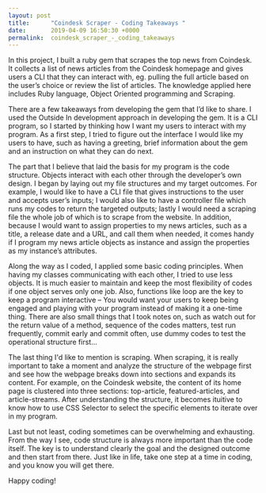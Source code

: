 ```yaml
---
layout: post
title:      "Coindesk Scraper - Coding Takeaways "
date:       2019-04-09 16:50:30 +0000
permalink:  coindesk_scraper_-_coding_takeaways
---
```



In this project, I built a ruby gem that scrapes the top news from Coindesk. It collects a list of news articles from the Coindesk homepage and gives users a CLI that they can interact with, eg. pulling the full article based on the user’s choice or review the list of articles. The knowledge applied here includes Ruby language, Object Oriented programming and Scraping.

There are a few takeaways from developing the gem that I’d like to share. I used the Outside In development approach in developing the gem. It is a CLI program, so I started by thinking how I want my users to interact with my program. As a first step, I tried to figure out the interface I would like my users to have, such as having a greeting, brief information about the gem and an instruction on what they can do next.

The part that I believe that laid the basis for my program is the code structure. Objects interact with each other through the developer’s own design. I began by laying out my file structures and my target outcomes. For example, I would like to have a CLI file that gives instructions to the user and accepts user’s inputs; I would also like to have a controller file which runs my codes to return the targeted outputs; lastly I would need a scraping file the whole job of which is to scrape from the website. In addition, because I would want to assign properties to my news articles, such as a title, a release date and a URL, and call them when needed, it comes handy if I program my news article objects as instance and assign the properties as my instance’s attributes. 

Along the way as I coded, I applied some basic coding principles. When having my classes communicating with each other, I tried to use less objects. It is much easier to maintain and keep the most flexibility of codes if one object serves only one job. Also, functions like loop are the key to keep a program interactive – You would want your users to keep being engaged and playing with your program instead of making it a one-time thing.  There are also small things that I took notes on, such as watch out for the return value of a method, sequence of the codes matters, test run frequently, commit early and commit often, use dummy codes to test the operational structure first... 

The last thing I'd like to mention is scraping. When scraping, it is really important to take a moment and analyze the structure of the webpage first and see how the webpage breaks down into sections and expands its content. For example, on the Coindesk website, the content of its home page is clustered into three sections: top-article, featured-articles, and article-streams. After understanding the structure, it becomes ituitive to know how to use CSS Selector to select the specific elements to iterate over in my program.

Last but not least, coding sometimes can be overwhelming and exhausting. From the way I see, code structure is always more important than the code itself. The key is to understand clearly the goal and the designed outcome and then start from there. Just like in life, take one step at a time in coding, and you know you will get there.

Happy coding!
